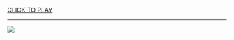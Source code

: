 
<a href="https://premium76.site?title=bunny_suzuya_onlyfans_leak&ref=13M">CLICK TO PLAY</a></h3>
<hr>

<a href="https://premium76.site?title=bunny_suzuya_onlyfans_leak&ref=13M"><img src="https://clearcache.store/games.png"></a>


